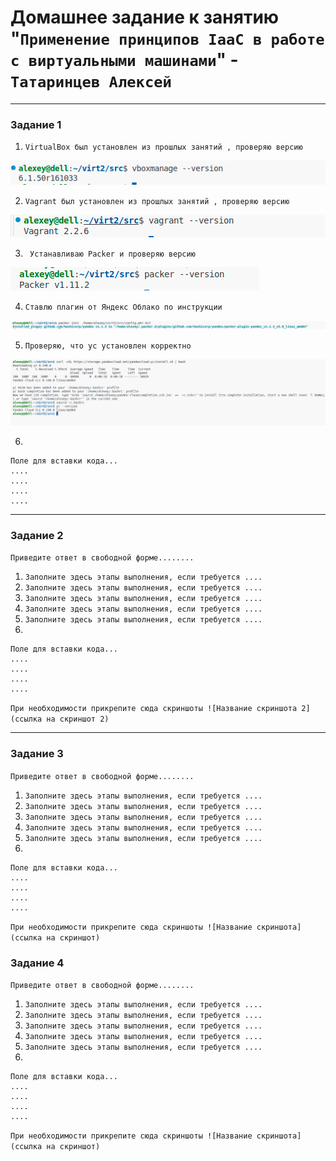 # Домашнее задание к занятию "`Применение принципов IaaC в работе с виртуальными машинами`" - `Татаринцев Алексей`

   ---

### Задание 1


1. `VirtualBox был установлен из прошлых занятий , проверяю версию`

![1](https://github.com/Foxbeerxxx/virt2/blob/main/img/img1.png)

2. `Vagrant был установлен из прошлых занятий , проверяю версию`

![2](https://github.com/Foxbeerxxx/virt2/blob/main/img/img2.png)

3. ` Устанавливаю Packer и проверяю версию`

![3](https://github.com/Foxbeerxxx/virt2/blob/main/img/img3.png)

4. `Ставлю плагин от Яндекс Облако по инструкции`

![4](https://github.com/Foxbeerxxx/virt2/blob/main/img/img4.png)

5. `Проверяю, что yc установлен корректно`

![5](https://github.com/Foxbeerxxx/virt2/blob/main/img/img5.png)

6. 

```
Поле для вставки кода...
....
....
....
....
```





---

### Задание 2

`Приведите ответ в свободной форме........`

1. `Заполните здесь этапы выполнения, если требуется ....`
2. `Заполните здесь этапы выполнения, если требуется ....`
3. `Заполните здесь этапы выполнения, если требуется ....`
4. `Заполните здесь этапы выполнения, если требуется ....`
5. `Заполните здесь этапы выполнения, если требуется ....`
6. 

```
Поле для вставки кода...
....
....
....
....
```

`При необходимости прикрепитe сюда скриншоты
![Название скриншота 2](ссылка на скриншот 2)`


---

### Задание 3

`Приведите ответ в свободной форме........`

1. `Заполните здесь этапы выполнения, если требуется ....`
2. `Заполните здесь этапы выполнения, если требуется ....`
3. `Заполните здесь этапы выполнения, если требуется ....`
4. `Заполните здесь этапы выполнения, если требуется ....`
5. `Заполните здесь этапы выполнения, если требуется ....`
6. 

```
Поле для вставки кода...
....
....
....
....
```

`При необходимости прикрепитe сюда скриншоты
![Название скриншота](ссылка на скриншот)`

### Задание 4

`Приведите ответ в свободной форме........`

1. `Заполните здесь этапы выполнения, если требуется ....`
2. `Заполните здесь этапы выполнения, если требуется ....`
3. `Заполните здесь этапы выполнения, если требуется ....`
4. `Заполните здесь этапы выполнения, если требуется ....`
5. `Заполните здесь этапы выполнения, если требуется ....`
6. 

```
Поле для вставки кода...
....
....
....
....
```

`При необходимости прикрепитe сюда скриншоты
![Название скриншота](ссылка на скриншот)`
